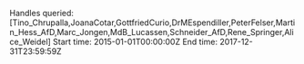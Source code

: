 Handles queried: [Tino_Chrupalla,JoanaCotar,GottfriedCurio,DrMEspendiller,PeterFelser,Martin_Hess_AfD,Marc_Jongen,MdB_Lucassen,Schneider_AfD,Rene_Springer,Alice_Weidel]
Start time: 2015-01-01T00:00:00Z
End time: 2017-12-31T23:59:59Z
